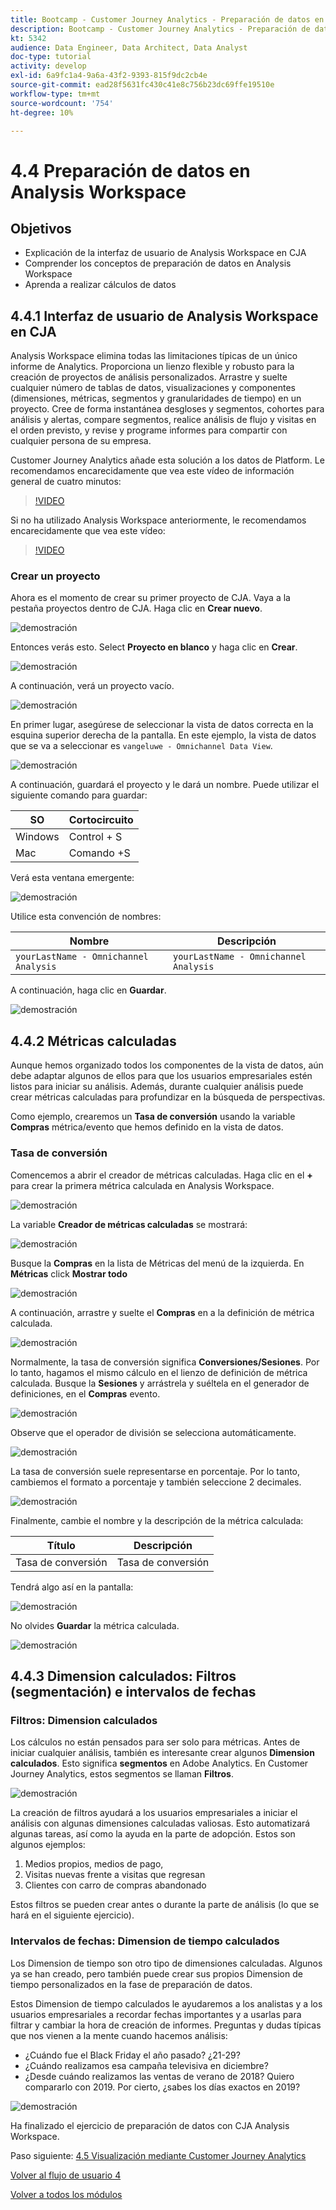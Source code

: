 ```yaml
---
title: Bootcamp - Customer Journey Analytics - Preparación de datos en Analysis Workspace
description: Bootcamp - Customer Journey Analytics - Preparación de datos en Analysis Workspace
kt: 5342
audience: Data Engineer, Data Architect, Data Analyst
doc-type: tutorial
activity: develop
exl-id: 6a9fc1a4-9a6a-43f2-9393-815f9dc2cb4e
source-git-commit: ead28f5631fc430c41e8c756b23dc69ffe19510e
workflow-type: tm+mt
source-wordcount: '754'
ht-degree: 10%

---
```


# 4.4 Preparación de datos en Analysis Workspace

## Objetivos

- Explicación de la interfaz de usuario de Analysis Workspace en CJA
- Comprender los conceptos de preparación de datos en Analysis Workspace
- Aprenda a realizar cálculos de datos

## 4.4.1 Interfaz de usuario de Analysis Workspace en CJA

Analysis Workspace elimina todas las limitaciones típicas de un único informe de Analytics. Proporciona un lienzo flexible y robusto para la creación de proyectos de análisis personalizados. Arrastre y suelte cualquier número de tablas de datos, visualizaciones y componentes (dimensiones, métricas, segmentos y granularidades de tiempo) en un proyecto. Cree de forma instantánea desgloses y segmentos, cohortes para análisis y alertas, compare segmentos, realice análisis de flujo y visitas en el orden previsto, y revise y programe informes para compartir con cualquier persona de su empresa.

Customer Journey Analytics añade esta solución a los datos de Platform. Le recomendamos encarecidamente que vea este vídeo de información general de cuatro minutos:

>[!VIDEO](https://video.tv.adobe.com/v/35109?quality=12&learn=on)

Si no ha utilizado Analysis Workspace anteriormente, le recomendamos encarecidamente que vea este vídeo:

>[!VIDEO](https://video.tv.adobe.com/v/26266?quality=12&learn=on)

### Crear un proyecto

Ahora es el momento de crear su primer proyecto de CJA. Vaya a la pestaña proyectos dentro de CJA.
Haga clic en **Crear nuevo**.

![demostración](./images/prmenu.png)

Entonces verás esto. Select **Proyecto en blanco** y haga clic en **Crear**.

![demostración](./images/prmenu1.png)

A continuación, verá un proyecto vacío.

![demostración](./images/premptyprojects.png)

En primer lugar, asegúrese de seleccionar la vista de datos correcta en la esquina superior derecha de la pantalla. En este ejemplo, la vista de datos que se va a seleccionar es `vangeluwe - Omnichannel Data View`.

![demostración](./images/prdv.png)

A continuación, guardará el proyecto y le dará un nombre. Puede utilizar el siguiente comando para guardar:

| SO | Cortocircuito |
| ----------------- |-------------| 
| Windows | Control + S |
| Mac | Comando +S |

Verá esta ventana emergente:

![demostración](./images/prsave.png)

Utilice esta convención de nombres:

| Nombre | Descripción |
| ----------------- |-------------| 
| `yourLastName - Omnichannel Analysis` | `yourLastName - Omnichannel Analysis` |

A continuación, haga clic en **Guardar**.

![demostración](./images/prsave2.png)

## 4.4.2 Métricas calculadas

Aunque hemos organizado todos los componentes de la vista de datos, aún debe adaptar algunos de ellos para que los usuarios empresariales estén listos para iniciar su análisis. Además, durante cualquier análisis puede crear métricas calculadas para profundizar en la búsqueda de perspectivas.

Como ejemplo, crearemos un **Tasa de conversión** usando la variable **Compras** métrica/evento que hemos definido en la vista de datos.

### Tasa de conversión

Comencemos a abrir el creador de métricas calculadas. Haga clic en el **+** para crear la primera métrica calculada en Analysis Workspace.

![demostración](./images/pradd.png)

La variable **Creador de métricas calculadas** se mostrará:

![demostración](./images/prbuilder.png)

Busque la **Compras** en la lista de Métricas del menú de la izquierda. En **Métricas** click **Mostrar todo**

![demostración](./images/calcbuildercr1.png)

A continuación, arrastre y suelte el **Compras** en a la definición de métrica calculada.

![demostración](./images/calcbuildercr2.png)

Normalmente, la tasa de conversión significa **Conversiones/Sesiones**. Por lo tanto, hagamos el mismo cálculo en el lienzo de definición de métrica calculada. Busque la **Sesiones** y arrástrela y suéltela en el generador de definiciones, en el **Compras** evento.

![demostración](./images/calcbuildercr3.png)

Observe que el operador de división se selecciona automáticamente.

![demostración](./images/calcbuildercr4.png)

La tasa de conversión suele representarse en porcentaje. Por lo tanto, cambiemos el formato a porcentaje y también seleccione 2 decimales.

![demostración](./images/calcbuildercr5.png)

Finalmente, cambie el nombre y la descripción de la métrica calculada:

| Título | Descripción |
| ----------------- |-------------| 
| Tasa de conversión | Tasa de conversión |

Tendrá algo así en la pantalla:

![demostración](./images/calcbuildercr6.png)

No olvides **Guardar** la métrica calculada.

![demostración](./images/pr9.png)

## 4.4.3 Dimension calculados: Filtros (segmentación) e intervalos de fechas

### Filtros: Dimension calculados

Los cálculos no están pensados para ser solo para métricas. Antes de iniciar cualquier análisis, también es interesante crear algunos **Dimension calculados**. Esto significa **segmentos** en Adobe Analytics. En Customer Journey Analytics, estos segmentos se llaman **Filtros**.

![demostración](./images/prfilters.png)

La creación de filtros ayudará a los usuarios empresariales a iniciar el análisis con algunas dimensiones calculadas valiosas. Esto automatizará algunas tareas, así como la ayuda en la parte de adopción. Estos son algunos ejemplos:

1. Medios propios, medios de pago,
2. Visitas nuevas frente a visitas que regresan
3. Clientes con carro de compras abandonado

Estos filtros se pueden crear antes o durante la parte de análisis (lo que se hará en el siguiente ejercicio).

### Intervalos de fechas: Dimension de tiempo calculados

Los Dimension de tiempo son otro tipo de dimensiones calculadas. Algunos ya se han creado, pero también puede crear sus propios Dimension de tiempo personalizados en la fase de preparación de datos.

Estos Dimension de tiempo calculados le ayudaremos a los analistas y a los usuarios empresariales a recordar fechas importantes y a usarlas para filtrar y cambiar la hora de creación de informes. Preguntas y dudas típicas que nos vienen a la mente cuando hacemos análisis:

- ¿Cuándo fue el Black Friday el año pasado? ¿21-29?
- ¿Cuándo realizamos esa campaña televisiva en diciembre?
- ¿Desde cuándo realizamos las ventas de verano de 2018? Quiero compararlo con 2019. Por cierto, ¿sabes los días exactos en 2019?

![demostración](./images/timedimensions.png)

Ha finalizado el ejercicio de preparación de datos con CJA Analysis Workspace.

Paso siguiente: [4.5 Visualización mediante Customer Journey Analytics](./ex5.md)

[Volver al flujo de usuario 4](./uc4.md)

[Volver a todos los módulos](./../../overview.md)
